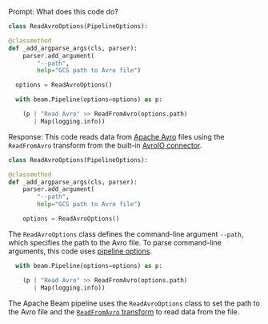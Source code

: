 Prompt:
What does this code do?
```python
class ReadAvroOptions(PipelineOptions):

@classmethod
def _add_argparse_args(cls, parser):
    parser.add_argument(
        "--path",
        help="GCS path to Avro file")

  options = ReadAvroOptions()

  with beam.Pipeline(options=options) as p:

    (p | "Read Avro" >> ReadFromAvro(options.path)
       | Map(logging.info))
```

Response:
This code reads data from [Apache Avro](https://avro.apache.org/) files using the `ReadFromAvro` transform from the built-in [AvroIO connector](https://beam.apache.org/releases/pydoc/current/apache_beam.io.avroio.html).

```python
class ReadAvroOptions(PipelineOptions):

@classmethod
def _add_argparse_args(cls, parser):
    parser.add_argument(
        "--path",
        help="GCS path to Avro file")

    options = ReadAvroOptions()
```

The `ReadAvroOptions` class defines the command-line argument `--path`, which specifies the path to the Avro file. To parse command-line arguments, this code uses [pipeline options](https://beam.apache.org/documentation/patterns/pipeline-options/).

```python
  with beam.Pipeline(options=options) as p:

    (p | "Read Avro" >> ReadFromAvro(options.path)
       | Map(logging.info))
```

The Apache Beam pipeline uses the `ReadAvroOptions` class to set the path to the Avro file and the [`ReadFromAvro` transform](https://beam.apache.org/releases/pydoc/current/apache_beam.io.avroio.html#apache_beam.io.avroio.ReadFromAvro) to read data from the file.
